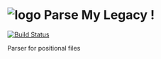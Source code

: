 ![logo](http://icons.iconarchive.com/icons/icons-land/multiple-smiley/48/Viking-Angry-icon.png) Parse My Legacy !
=================================================================================================================

[![Build Status](https://travis-ci.org/parsemylegacy/parsemylegacy.svg?branch=master)](https://travis-ci.org/parsemylegacy/parsemylegacy)

Parser for positional files


